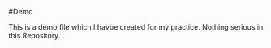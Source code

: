 #Demo

This is a demo file which I havbe created for my practice. Nothing serious in this Repository.
